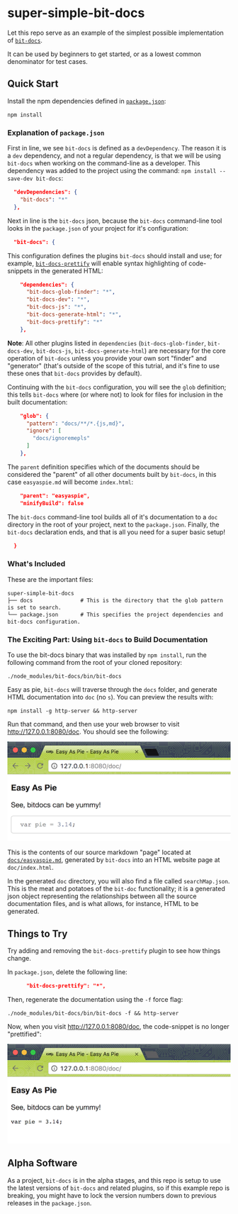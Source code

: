 # super-simple-bit-docs

Let this repo serve as an example of the simplest possible implementation of [`bit-docs`](https://github.com/bit-docs/bit-docs).

It can be used by beginners to get started, or as a lowest common denominator for test cases.

## Quick Start

Install the npm dependencies defined in [`package.json`](package.json):

```
npm install
```

### Explanation of `package.json`

First in line, we see `bit-docs` is defined as a `devDependency`. The reason it is a `dev` dependency, and not a regular dependency, is that we will be using `bit-docs` when working on the command-line as a developer. This dependency was added to the project using the command: `npm install --save-dev bit-docs`:

```json
  "devDependencies": {
    "bit-docs": "*"
  },
```

Next in line is the `bit-docs` json, because the `bit-docs` command-line tool looks in the `package.json` of your project for it's configuration:

```json
  "bit-docs": {
```

This configuration defines the plugins `bit-docs` should install and use; for example, [`bit-docs-prettify`](https://github.com/bit-docs/bit-docs-prettify) will enable syntax highlighting of code-snippets in the generated HTML:

```json
    "dependencies": {
      "bit-docs-glob-finder": "*",
      "bit-docs-dev": "*",
      "bit-docs-js": "*",
      "bit-docs-generate-html": "*",
      "bit-docs-prettify": "*"
    },
```

**Note**: All other plugins listed in `dependencies` (`bit-docs-glob-finder`, `bit-docs-dev`, `bit-docs-js`, `bit-docs-generate-html`) are necessary for the core operation of `bit-docs` unless you provide your own sort "finder" and "generator" (that's outside of the scope of this tutrial, and it's fine to use these ones that `bit-docs` provides by default).

Continuing with the `bit-docs` configuration, you will see the `glob` definition; this tells `bit-docs` where (or where not) to look for files for inclusion in the built documentation: 

```json
    "glob": {
      "pattern": "docs/**/*.{js,md}",
      "ignore": [
        "docs/ignoremepls"
      ]
    },
```

The `parent` definition specifies which of the documents should be considered the "parent" of all other documents built by `bit-docs`, in this case `easyaspie.md` will become `index.html`:

```json
    "parent": "easyaspie",
    "minifyBuild": false
```

The `bit-docs` command-line tool builds all of it's documentation to a `doc` directory in the root of your project, next to the `package.json`. Finally, the `bit-docs` declaration ends, and that is all you need for a super basic setup!

```json
  }
```

### What's Included

These are the important files:

```
super-simple-bit-docs
├── docs               # This is the directory that the glob pattern is set to search.
└── package.json       # This specifies the project dependencies and bit-docs configuration.
```

### The Exciting Part: Using `bit-docs` to Build Documentation

To use the bit-docs binary that was installed by `npm install`, run the following command from the root of your cloned repository:

```
./node_modules/bit-docs/bin/bit-docs
```

Easy as pie, `bit-docs` will traverse through the `docs` folder, and generate HTML documentation into `doc` (no `s`). You can preview the results with:

```
npm install -g http-server && http-server
```

Run that command, and then use your web browser to visit <http://127.0.0.1:8080/doc>. You should see the following:

![result](.github/resultA.png)

This is the contents of our source markdown "page" located at [`docs/easyaspie.md`](docs/easyaspie.md), generated by `bit-docs` into an HTML website page at `doc/index.html`.

In the generated `doc` directory, you will also find a file called `searchMap.json`. This is the meat and potatoes of the `bit-doc` functionality; it is a generated json object representing the relationships between all the source documentation files, and is what allows, for instance, HTML to be generated.

## Things to Try

Try adding and removing the `bit-docs-prettify` plugin to see how things change.

In `package.json`, delete the following line:

```json
      "bit-docs-prettify": "*",
```

Then, regenerate the documentation using the `-f` force flag:

```
./node_modules/bit-docs/bin/bit-docs -f && http-server
```

Now, when you visit <http://127.0.0.1:8080/doc>, the code-snippet is no longer "prettified":

![result](.github/resultB.png)

## Alpha Software

As a project, `bit-docs` is in the alpha stages, and this repo is setup to use the latest versions of `bit-docs` and related plugins, so if this example repo is breaking, you might have to lock the version numbers down to previous releases in the `package.json`.
